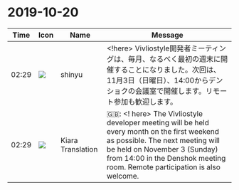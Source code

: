 # 2019-10-20

|Time|Icon|Name|Message|
|---|---|---|---|
|02:29|![](https://avatars.slack-edge.com/2018-04-27/354445776386_e258f5ed5ba887b08668_72.jpg)|shinyu|<!here> Vivliostyle開発者ミーティングは、毎月、なるべく最初の週末に開催することになりました。次回は、11月3日（日曜日）、14:00からデンショクの会議室で開催します。リモート参加も歓迎します。|
|02:29|![](https://avatars.slack-edge.com/2019-08-21/732685848020_f3f20736795184660348_72.png)|Kiara Translation|🇬🇧: &lt;! here&gt; The Vivliostyle developer meeting will be held every month on the first weekend as possible. The next meeting will be held on November 3 (Sunday) from 14:00 in the Denshok meeting room. Remote participation is also welcome.|
